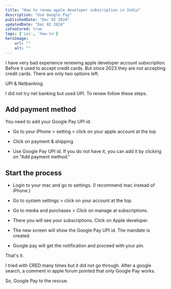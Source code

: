 ```yaml
---
title: "How to renew apple developer subscription in India"
description: "Use Google Pay"
publishedDate: "Dec 02 2024"
updatedDate: "Dec 02 2024"
isFeatured: true
tags: ['ios', 'how-to']
heroImage:
    url: ""
    alt: ""
---
```


I have very bad experience renewing apple developer account subscription. Before it used to accept credit cards. But since 2023 they are not accepting credit cards. There are only two options left.

UPI & Netbanking.

I did not try net banking but used UPI. To renew follow these steps.

## Add payment method 

You need to add your Google Pay UPI id.

- Go to your iPhone > setting > click on your apple account at the top

- Click on payment & shipping

- Use Google Pay UPI id. If you do not have it, you can add it by clicking on "Add payment method."

## Start the process

- Login to your mac and go to settings. (I recommend mac instead of iPhone.)

- Go to system settings > click on your account at the top.

- Go to media and purchases > Click on manage at subscriptions.

- There you will see your subscriptions. Click on Apple developer.

- The new screen will show the Google Pay UPI id. The mandate is created.

- Google pay will get the notification and proceed with your pin.

That's it.

I tried with CRED many times but it did not go through. After a google search, a comment in apple forum pointed that only Google Pay works.

So, Google Pay to the rescue.